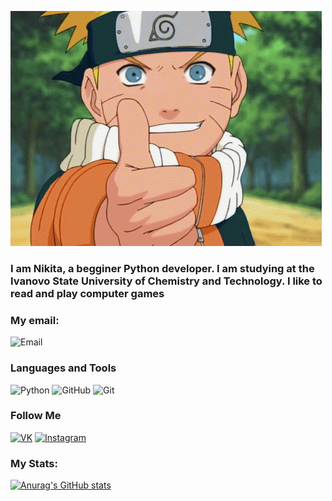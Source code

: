 ![Header](https://github.com/Uzhastin-Nikita/Uzhastin-Nikita/blob/main/assets/naruto1.gif)

### I am Nikita, a begginer Python developer. I am studying at the Ivanovo State University of Chemistry and Technology. I like to read and play computer games

### My email:
![Email](https://img.shields.io/badge/nikita.uzhastin@gmail.com-000033?style=flat-square&logo=google)


### Languages and Tools
![Python](https://img.shields.io/badge/Python-000033?style=for-the-badge&logo=python)
![GitHub](https://img.shields.io/badge/GitHub-000033?style=for-the-badge&logo=GitHub)
![Git](https://img.shields.io/badge/Git-000033?style=for-the-badge&logo=Git)

### Follow Me
[![VK](https://img.shields.io/badge/VK-000033?style=flat-square&logo=VK)](https://vk.com/starosta_starost)
[![Instagram](https://img.shields.io/badge/Instagram-000033?style=flat-square&logo=Instagram)](https://www.instagram.com/uzhastiiin/)


### My Stats:
[![Anurag's GitHub stats](https://github-readme-stats.vercel.app/api?username=Uzhastin-Nikita)](https://github.com/Uzhastin-Nikita/github-readme-stats)
